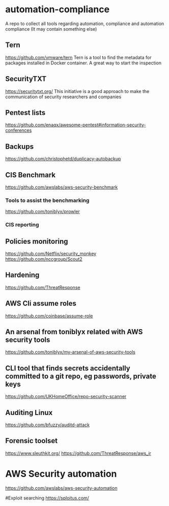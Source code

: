 # automation-compliance
A repo to collect all tools regarding automation, compliance and automation compliance (It may contain something else)


## Tern
https://github.com/vmware/tern
Tern is a tool to find the metadata for packages installed in Docker container. A great way to start the inspection

## SecurityTXT
https://securitytxt.org/
This initiative is a good approach to make the communication of security researchers and companies

## Pentest lists
https://github.com/enaqx/awesome-pentest#information-security-conferences

## Backups
https://github.com/christophetd/duplicacy-autobackup

## CIS Benchmark
https://github.com/awslabs/aws-security-benchmark

### Tools to assist the benchmarking
https://github.com/toniblyx/prowler
### CIS reporting

## Policies monitoring
https://github.com/Netflix/security_monkey
https://github.com/nccgroup/Scout2

## Hardening
https://github.com/ThreatResponse

## AWS Cli assume roles
https://github.com/coinbase/assume-role

## An arsenal from toniblyx related with AWS security tools
https://github.com/toniblyx/my-arsenal-of-aws-security-tools

## CLI tool that finds secrets accidentally committed to a git repo, eg passwords, private keys
https://github.com/UKHomeOffice/repo-security-scanner

## Auditing Linux
https://github.com/bfuzzy/auditd-attack

## Forensic toolset
https://www.sleuthkit.org/
https://github.com/ThreatResponse/aws_ir

# AWS Security automation
https://github.com/awslabs/aws-security-automation

#Exploit searching
https://sploitus.com/
